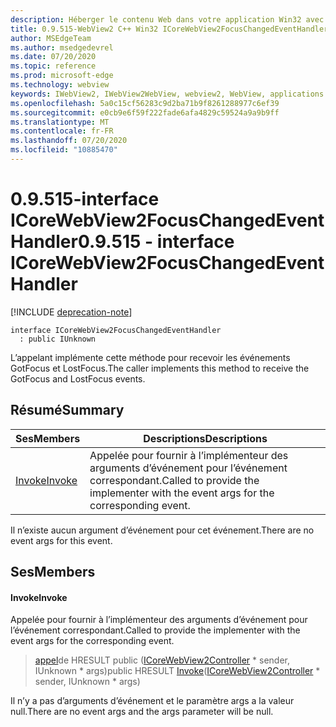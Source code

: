 ```yaml
---
description: Héberger le contenu Web dans votre application Win32 avec le contrôle Microsoft Edge WebView2
title: 0.9.515-WebView2 C++ Win32 ICoreWebView2FocusChangedEventHandler
author: MSEdgeTeam
ms.author: msedgedevrel
ms.date: 07/20/2020
ms.topic: reference
ms.prod: microsoft-edge
ms.technology: webview
keywords: IWebView2, IWebView2WebView, webview2, WebView, applications Win32, Win32, Edge, ICoreWebView2, ICoreWebView2Controller, contrôle de navigateur, html Edge
ms.openlocfilehash: 5a0c15cf56283c9d2ba71b9f8261288977c6ef39
ms.sourcegitcommit: e0cb9e6f59f222fade6afa4829c59524a9a9b9ff
ms.translationtype: MT
ms.contentlocale: fr-FR
ms.lasthandoff: 07/20/2020
ms.locfileid: "10885470"
---
```

# <span data-ttu-id="91993-104">0.9.515-interface ICoreWebView2FocusChangedEventHandler</span><span class="sxs-lookup"><span data-stu-id="91993-104">0.9.515 - interface ICoreWebView2FocusChangedEventHandler</span></span> 

[!INCLUDE [deprecation-note](../../includes/deprecation-note.md)]

```
interface ICoreWebView2FocusChangedEventHandler
  : public IUnknown
```

<span data-ttu-id="91993-105">L’appelant implémente cette méthode pour recevoir les événements GotFocus et LostFocus.</span><span class="sxs-lookup"><span data-stu-id="91993-105">The caller implements this method to receive the GotFocus and LostFocus events.</span></span>

## <span data-ttu-id="91993-106">Résumé</span><span class="sxs-lookup"><span data-stu-id="91993-106">Summary</span></span>

 <span data-ttu-id="91993-107">Ses</span><span class="sxs-lookup"><span data-stu-id="91993-107">Members</span></span>                        | <span data-ttu-id="91993-108">Descriptions</span><span class="sxs-lookup"><span data-stu-id="91993-108">Descriptions</span></span>
--------------------------------|---------------------------------------------
[<span data-ttu-id="91993-109">Invoke</span><span class="sxs-lookup"><span data-stu-id="91993-109">Invoke</span></span>](#invoke) | <span data-ttu-id="91993-110">Appelée pour fournir à l’implémenteur des arguments d’événement pour l’événement correspondant.</span><span class="sxs-lookup"><span data-stu-id="91993-110">Called to provide the implementer with the event args for the corresponding event.</span></span>

<span data-ttu-id="91993-111">Il n’existe aucun argument d’événement pour cet événement.</span><span class="sxs-lookup"><span data-stu-id="91993-111">There are no event args for this event.</span></span>

## <span data-ttu-id="91993-112">Ses</span><span class="sxs-lookup"><span data-stu-id="91993-112">Members</span></span>

#### <span data-ttu-id="91993-113">Invoke</span><span class="sxs-lookup"><span data-stu-id="91993-113">Invoke</span></span> 

<span data-ttu-id="91993-114">Appelée pour fournir à l’implémenteur des arguments d’événement pour l’événement correspondant.</span><span class="sxs-lookup"><span data-stu-id="91993-114">Called to provide the implementer with the event args for the corresponding event.</span></span>

> <span data-ttu-id="91993-115">[appel](#invoke)de HRESULT public ([ICoreWebView2Controller](icorewebview2controller.md) \* sender, IUnknown \* args)</span><span class="sxs-lookup"><span data-stu-id="91993-115">public HRESULT [Invoke](#invoke)([ICoreWebView2Controller](icorewebview2controller.md) \* sender, IUnknown \* args)</span></span>

<span data-ttu-id="91993-116">Il n’y a pas d’arguments d’événement et le paramètre args a la valeur null.</span><span class="sxs-lookup"><span data-stu-id="91993-116">There are no event args and the args parameter will be null.</span></span>

